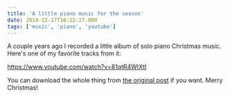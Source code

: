 ```yaml
---
title: 'A little piano music for the season'
date: 2014-12-17T16:22:27.000
tags: ['music', 'piano', 'youtube']
---
```


A couple years ago I recorded a little album of solo piano Christmas music. Here's one of my favorite tracks from it:

https://www.youtube.com/watch?v=81qtR4WIXtI

You can download the whole thing from [the original post](/12/12/carols-for-christmas/) if you want. Merry Christmas!
